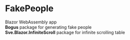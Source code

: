 # FakePeople
Blazor WebAssembly app<br/>
<b>Bogus</b> package for generating fake people<br/>
<b>Sve.Blazor.InfiniteScroll</b> package for infinite scrolling table<br/>
